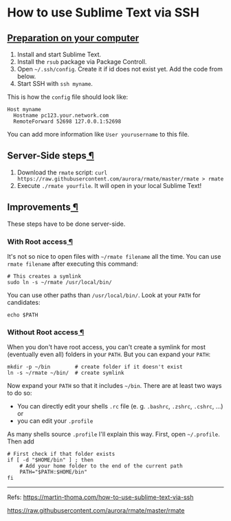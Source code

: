 # How to use Sublime Text via SSH

## [Preparation on your computer](https://martin-thoma.com/how-to-use-sublime-text-via-ssh/#preparation-on-your-computer)

1. Install and start Sublime Text.
2. Install the `rsub` package via Package Controll.
3. Open `~/.ssh/config`. Create it if id does not exist yet. Add the code from below.
4. Start SSH with `ssh myname`.

This is how the `config` file should look like:

```
Host myname
  Hostname pc123.your.network.com
  RemoteForward 52698 127.0.0.1:52698
```

You can add more information like `User yourusername` to this file.

## Server-Side steps[ ¶](https://martin-thoma.com/how-to-use-sublime-text-via-ssh/#server-side-steps)

1. Download the `rmate` script:
   `curl https://raw.githubusercontent.com/aurora/rmate/master/rmate > rmate`
2. Execute `./rmate yourfile`. It will open in your local Sublime Text!

## Improvements[ ¶](https://martin-thoma.com/how-to-use-sublime-text-via-ssh/#improvements)

These steps have to be done server-side.

### With Root access[ ¶](https://martin-thoma.com/how-to-use-sublime-text-via-ssh/#with-root-access)

It's not so nice to open files with `~/rmate filename` all the time. You can use `rmate filename` after executing this command:

```
# This creates a symlink
sudo ln -s ~/rmate /usr/local/bin/
```

You can use other paths than `/usr/local/bin/`. Look at your `PATH` for candidates:

```
echo $PATH
```

### Without Root access[ ¶](https://martin-thoma.com/how-to-use-sublime-text-via-ssh/#without-root-access)

When you don't have root access, you can't create a symlink for most (eventually even all) folders in your `PATH`. But you can expand your `PATH`:

```
mkdir -p ~/bin        # create folder if it doesn't exist
ln -s ~/rmate ~/bin/  # create symlink
```

Now expand your `PATH` so that it includes `~/bin`. There are at least two ways to do so:

- You can directly edit your shells `.rc` file (e. g. `.bashrc`, `.zshrc`, `.cshrc`, ...) or
- you can edit your `.profile`

As many shells source `.profile` I'll explain this way. First, open `~/.profile`. Then add

```
# First check if that folder exists
if [ -d "$HOME/bin" ] ; then
    # Add your home folder to the end of the current path
    PATH="$PATH:$HOME/bin"
fi
```
***

Refs:
https://martin-thoma.com/how-to-use-sublime-text-via-ssh

https://raw.githubusercontent.com/aurora/rmate/master/rmate
